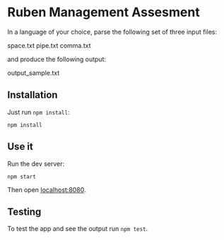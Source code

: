 # Ruben Management Assesment

In a language of your choice, parse the following set of three input files:

space.txt
pipe.txt
comma.txt

and produce the following output:

output_sample.txt

## Installation

Just run `npm install`:

```
npm install
```


## Use it

Run the dev server:

```
npm start
```

Then open [localhost:8080](http://localhost:8080/).

## Testing

To test the app and see the output run `npm test`.


